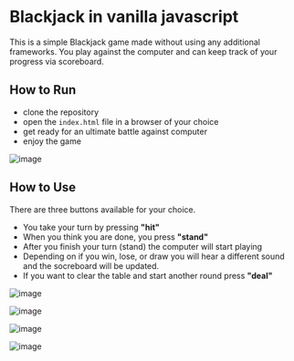 # Blackjack in vanilla javascript
This is a simple Blackjack game made without using any additional frameworks. You play against the computer and can keep track of your progress via scoreboard. 

## How to Run
* clone the repository
* open the `index.html` file in a browser of your choice
* get ready for an ultimate battle against computer
* enjoy the game

![image](https://github.com/Aslanbayli/blackjack-js/assets/48028559/2100bbac-2a37-479b-94f9-bb3d8f3e7e56)

## How to Use
There are three buttons available for your choice.
* You take your turn by pressing **"hit"** 
* When you think you are done, you press **"stand"**
* After you finish your turn (stand) the computer will start playing
* Depending on if you win, lose, or draw you will hear a different sound and the socreboard will be updated.
* If you want to clear the table and start another round press **"deal"**

![image](https://github.com/Aslanbayli/blackjack-js/assets/48028559/ccebf667-953e-4f4a-ab2f-4d534ba598f9)

![image](https://github.com/Aslanbayli/blackjack-js/assets/48028559/863f56a9-af83-4385-9c89-8b30537773b5)

![image](https://github.com/Aslanbayli/blackjack-js/assets/48028559/c4d738d5-9267-4b32-94e1-43825ebbd90e)

![image](https://github.com/Aslanbayli/blackjack-js/assets/48028559/c9544f53-35f5-454b-a304-874c7ea5edbd)
